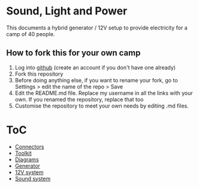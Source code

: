 # Sound, Light and Power

This documents a hybrid generator / 12V setup to provide electricity for a camp of 40 people.

## How to fork this for your own camp

1. Log into [github](https://github.com/) (create an account if you don't have one already)
2. Fork this repository
3. Before doing anything else, if you want to rename your fork, go to Settings > edit the name of the repo > Save
4. Edit the README.md file. Replace my username in all the links with your own. If you renamed the repository, replace that too
5. Customise the repository to meet your own needs by editing .md files.


# ToC

- [Connectors](Connectors/Connectors.md)
- [Toolkit](Toolkit/Toolkit.md)
- [Diagrams](Diagrams/Diagrams.md)
- [Generator](Generator/Generator.md)
- [12V system](12V/12V.md)
- [Sound system](Sound/SOund.md)